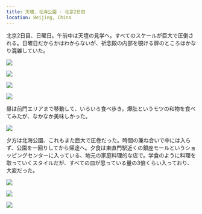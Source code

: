 ```yaml
---
title: 天壇、北海公園 - 北京2日目
location: Beijing, China
---
```


北京2日目、日曜日。午前中は天壇の見学へ。すべてのスケールが巨大で圧倒される。日曜日だからかはわからないが、祈念殿の内部を覗ける扉のところはかなり混雑していた。

![](https://photos.old.apkas.net/medium/202510/20251019-1R300764.webp)

![](https://photos.old.apkas.net/medium/202510/20251019-1R300766.webp)

![](https://photos.old.apkas.net/medium/202510/20251019-1R300775.webp)

![](https://photos.old.apkas.net/medium/202510/20251019-1R300780.webp)

昼は前門エリアまで移動して、いろいろ食べ歩き。爆肚というモツの和物を食べてみたが、なかなか美味しかった。

![](https://photos.old.apkas.net/medium/202510/20251019-1R300797.webp)

夕方は北海公園、これもまた巨大で圧巻だった。時間の兼ね合いで中には入らず、公園を一回りしてから帰途へ。夕食は東直門駅近くの銀座モールというショッピングセンターに入っている、地元の家庭料理的な店で。学食のように料理を取っていくスタイルだが、すべての皿が思っている量の3倍くらい入っており、大変だった。

![](https://photos.old.apkas.net/medium/202510/20251019-1R300800.webp)

![](https://photos.old.apkas.net/medium/202510/20251019-1R300810.webp)

![](https://photos.old.apkas.net/medium/202510/20251019-1R300816.webp)
